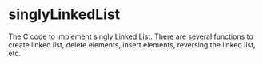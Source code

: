 # singlyLinkedList
The C code to implement singly Linked List. There are several functions to create linked list, delete elements, insert elements, reversing the linked list, etc.
